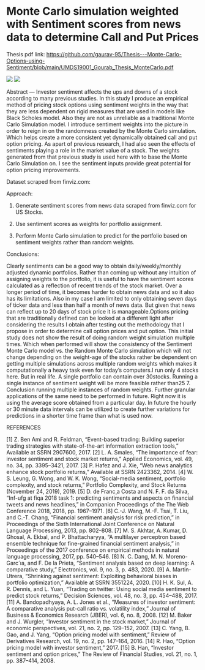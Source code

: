 # Monte Carlo simulation weighted with Sentiment scores from news data to determine Call and Put Prices

Thesis pdf link: https://github.com/gaurav-95/Thesis---Monte-Carlo-Options-using-Sentiment/blob/main/UMDS19001_Gourab_Thesis_MonteCarlo.pdf
 
<img src="https://github.com/gaurav-95/Thesis---Monte-Carlo-Options-using-Sentiment/blob/main/Images/mcsent.png"> 

<img src="https://github.com/gaurav-95/Thesis---Monte-Carlo-Options-using-Sentiment/blob/main/Images/scape.png"> 

Abstract — Investor sentiment affects the ups and downs of a
stock according to many previous studies. In this study I produce
an empirical method of pricing stock options using sentiment
weights in the way that they are less dependent on rigid measures
that are used in models like Black Scholes model. Also they are
not as unreliable as a traditional Monte Carlo Simulation model.
I introduce sentiment weights into the picture in order to reign
in on the randomness created by the Monte Carlo simulation.
Which helps create a more consistent yet dynamically obtained
call and put option pricing. As apart of previous research, I had
also seen the effects of sentiments playing a role in the market
value of a stock. The weights generated from that previous study
is used here with to base the Monte Carlo Simulation on. I see
the sentiment inputs provide great potential for option pricing
improvements.

Dataset scraped from finviz.com:

Approach:

1. Generate sentiment scores from news data scraped from finviz.com for US Stocks.

2.  Use sentiment scores as weights for portfolio assignment.

3. Perform Monte Carlo simulation to predict for the portfolio based on sentiment weights rather than random weights.

Conclusions:

Clearly sentiments can be a good way to obtain
daily/weekly/monthly adjusted dynamic portfolios. Rather
than coming up without any intuition of assigning weights
to the portfolio, it is useful to have the sentiment scores
calculated as a reflection of recent trends of the stock market.
Over a longer period of time, it becomes harder to obtain news
data and so it also has its limitations. Also in my case I am
limited to only obtaining seven days of ticker data and less than
half a month of news data. But given that news can reflect up
to 20 days of stock price it is manageable.Options pricing that
are traditionally defined can be looked at a different light after
considering the results I obtain after testing out the methodology
that I propose in order to determine call option prices
and put option. This initial study does not show the result of
doing random weight simulation multiple times. Which when
performed will show the consistency of the Sentiment Monte
Carlo model vs. the Random Monte Carlo simulation which
will not change depending on the weight-age of the stocks
rather be dependent on getting multiple simulations across
multiple random weights which makes it computationally a
heavy task even for today’s computers.I run only 4 stocks here.
But in real life. A single portfolio can contain over 30stocks.
Running a single instance of sentiment weight will be more
feasible rather than25 7. Conclusion running multiple instances
of random weights. Further granular applications of the same
need to be performed in future. Right now it is using the
average score obtained from a particular day. In future the
hourly or 30 minute data intervals can be utilized to create
further variations for predictions in a shorter time frame than
what is used now.


REFERENCES

[1] Z. Ben Ami and R. Feldman, “Event-based trading: Building superior
trading strategies with state-of-the-art information extraction tools,”
Available at SSRN 2907600, 2017.
[2] L. A. Smales, “The importance of fear: investor sentiment and stock
market returns,” Applied Economics, vol. 49, no. 34, pp. 3395–3421,
2017.
[3] P. Hafez and J. Xie, “Web news analytics enhance stock portfolio
returns,” Available at SSRN 2423362, 2014.
[4] W. S. Leung, G. Wong, and W. K. Wong, “Social-media sentiment,
portfolio complexity, and stock returns,” Portfolio Complexity, and Stock
Returns (November 24, 2019), 2019.
[5] D. de Franc¸a Costa and N. F. F. da Silva, “Inf-ufg at fiqa 2018 task
1: predicting sentiments and aspects on financial tweets and news
headlines,” in Companion Proceedings of the The Web Conference 2018,
2018, pp. 1967–1971.
[6] C.-J. Wang, M.-F. Tsai, T. Liu, and C.-T. Chang, “Financial sentiment
analysis for risk prediction,” in Proceedings of the Sixth International
Joint Conference on Natural Language Processing, 2013, pp. 802–808.
[7] M. S. Akhtar, A. Kumar, D. Ghosal, A. Ekbal, and P. Bhattacharyya,
“A multilayer perceptron based ensemble technique for fine-grained
financial sentiment analysis,” in Proceedings of the 2017 conference on
empirical methods in natural language processing, 2017, pp. 540–546.
[8] N. C. Dang, M. N. Moreno-Garc´ıa, and F. De la Prieta, “Sentiment
analysis based on deep learning: A comparative study,” Electronics,
vol. 9, no. 3, p. 483, 2020.
[9] A. Martin-Utrera, “Shrinking against sentiment: Exploiting behavioral
biases in portfolio optimization,” Available at SSRN 3551224, 2020.
[10] H. K. Sul, A. R. Dennis, and L. Yuan, “Trading on twitter: Using social
media sentiment to predict stock returns,” Decision Sciences, vol. 48,
no. 3, pp. 454–488, 2017.
[11] A. Bandopadhyaya, A. L. Jones et al., “Measures of investor sentiment:
A comparative analysis put-call ratio vs. volatility index,” Journal of
Business & Economics Research (JBER), vol. 6, no. 8, 2008.
[12] M. Baker and J. Wurgler, “Investor sentiment in the stock market,”
Journal of economic perspectives, vol. 21, no. 2, pp. 129–152, 2007.
[13] C. Yang, B. Gao, and J. Yang, “Option pricing model with sentiment,”
Review of Derivatives Research, vol. 19, no. 2, pp. 147–164, 2016.
[14] R. Hao, “Option pricing model with investor sentiment,” 2017.
[15] B. Han, “Investor sentiment and option prices,” The Review of Financial
Studies, vol. 21, no. 1, pp. 387–414, 2008.
